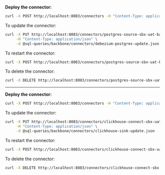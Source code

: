 **Deploy the connector:**
   ```bash
   curl -X POST http://localhost:8083/connectors -H "Content-Type: application/json" -d @sql-queries/backbone/connectors/debezium-postgres.json
   ```

   To update the connector:

   ```bash
   curl -X PUT http://localhost:8083/connectors/postgres-source-sbx-uat-backbone/config \
        -H "Content-Type: application/json" \
        -d @sql-queries/backbone/connectors/debezium-postgres-update.json
   ```

   To restart the connector:
   ```bash
   curl -X POST http://localhost:8083/connectors/postgres-source-sbx-uat-backbone/restart
   ```

   To delete the connector:

   ```bash
   curl -X DELETE http://localhost:8083/connectors/postgres-source-sbx-uat-backbone
   ```
---


**Deploy the connector:**
   ```bash
   curl -X POST http://localhost:8083/connectors -H "Content-Type: application/json" -d @sql-queries/backbone/connectors/clickhouse-sink.json
   ```

   To update the connector:

   ```bash
   curl -X PUT http://localhost:8083/connectors/clickhouse-connect-sbx-uat-backbone/config \
        -H "Content-Type: application/json" \
        -d @sql-queries/backbone/connectors/clickhouse-sink-update.json
   ```

   To restart the connector:
   ```bash
   curl -X POST http://localhost:8083/connectors/clickhouse-connect-sbx-uat-backbone/restart
   ```


   To delete the connector:

   ```bash
   curl -X DELETE http://localhost:8083/connectors/clickhouse-connect-sbx-uat-backbone
   ```
